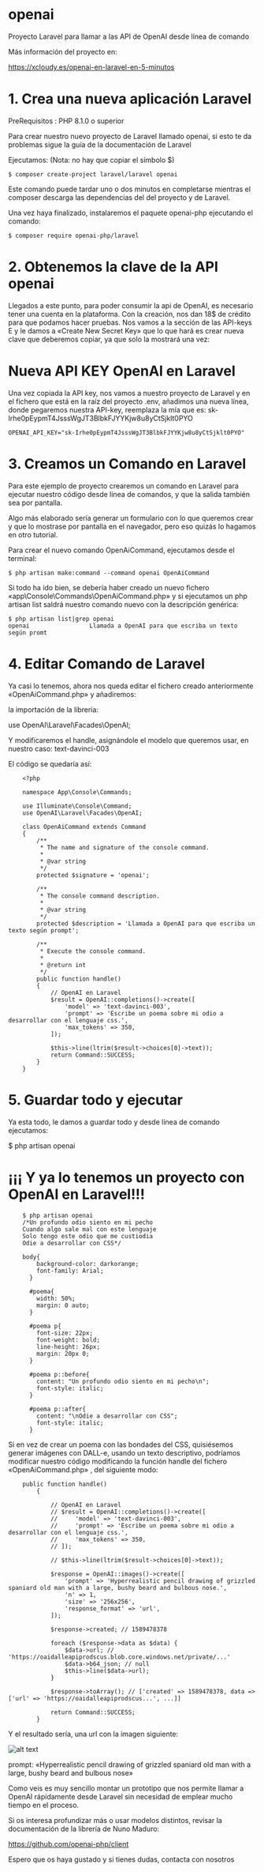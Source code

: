 # openai
Proyecto Laravel para llamar a las API de OpenAI desde línea de comando

Más información del proyecto en:

https://xcloudy.es/openai-en-laravel-en-5-minutos

# 1. Crea una nueva aplicación Laravel
PreRequisitos : PHP 8.1.0 o superior

Para crear nuestro nuevo proyecto de Laravel llamado openai, si esto te da problemas sigue la guía de la documentación de Laravel

Ejecutamos: (Nota: no hay que copiar el símbolo $)

    $ composer create-project laravel/laravel openai
Este comando puede tardar uno o dos minutos en completarse mientras el composer descarga las dependencias del del proyecto y de Laravel. 

Una vez haya finalizado, instalaremos el paquete openai-php ejecutando el comando:

    $ composer require openai-php/laravel

# 2. Obtenemos la clave de la API openai
Llegados a este punto, para poder consumir la api de OpenAI, es necesario tener una cuenta en la plataforma. Con la creación, nos dan 18$ de crédito para que podamos hacer pruebas. Nos vamos a la sección de las API-keys E y le damos a «Create New Secret Key» que lo que hará es crear nueva clave que deberemos copiar, ya que solo la mostrará una vez:

# Nueva API KEY OpenAI en Laravel
Una vez copiada la API key, nos vamos a nuestro proyecto de Laravel y en el fichero que está en la raíz del proyecto .env, añadimos una nueva línea, donde pegaremos nuestra API-key, reemplaza la mía que es: sk-Irhe0pEypmT4JsssWgJT3BlbkFJYYKjw8u8yCtSjklt0PYO

    OPENAI_API_KEY="sk-Irhe0pEypmT4JsssWgJT3BlbkFJYYKjw8u8yCtSjklt0PYO"

# 3. Creamos un Comando en Laravel
Para este ejemplo de proyecto crearemos un comando en Laravel para ejecutar nuestro código desde línea de comandos, y que la salida también sea por pantalla.

Algo más elaborado sería generar un formulario con lo que queremos crear y que lo mostrase por pantalla en el navegador, pero eso quizás lo hagamos en otro tutorial.

Para crear el nuevo comando OpenAiCommand, ejecutamos desde el terminal:

    $ php artisan make:command --command openai OpenAiCommand
Si todo ha ido bien, se debería haber creado un nuevo fichero «app\Console\Commands\OpenAiCommand.php» y si ejecutamos un php artisan list saldrá nuestro comando nuevo con la descripción genérica:

    $ php artisan list|grep openai
    openai                 Llamada a OpenAI para que escriba un texto según promt

# 4. Editar Comando de Laravel
Ya casi lo tenemos, ahora nos queda editar el fichero creado anteriormente «OpenAiCommand.php» y añadiremos:

la importación de la librería:

use OpenAI\Laravel\Facades\OpenAI;

Y modificaremos el handle, asignándole el modelo que queremos usar, en nuestro caso: text-davinci-003

El código se quedaría así:

        <?php

        namespace App\Console\Commands;

        use Illuminate\Console\Command;
        use OpenAI\Laravel\Facades\OpenAI;

        class OpenAiCommand extends Command
        {
            /**
             * The name and signature of the console command.
             *
             * @var string
             */
            protected $signature = 'openai';

            /**
             * The console command description.
             *
             * @var string
             */
            protected $description = 'Llamada a OpenAI para que escriba un texto según prompt';

            /**
             * Execute the console command.
             *
             * @return int
             */
            public function handle()
            {
                // OpenAI en Laravel
                $result = OpenAI::completions()->create([
                    'model' => 'text-davinci-003',
                    'prompt' => 'Escribe un poema sobre mi odio a desarrollar con el lenguaje css.',
                    'max_tokens' => 350,
                ]);

                $this->line(ltrim($result->choices[0]->text));
                return Command::SUCCESS;
            }
        }

# 5. Guardar todo y ejecutar

Ya esta todo, le damos a guardar todo y desde línea de comando ejecutamos:

$ php artisan openai

# ¡¡¡ Y ya lo tenemos un proyecto con OpenAI en Laravel!!!

        $ php artisan openai
        /*Un profundo odio siento en mi pecho
        Cuando algo sale mal con este lenguaje
        Solo tengo este odio que me custiodia
        Odie a desarrollar con CSS*/

        body{
            background-color: darkorange;
            font-family: Arial;
          }

          #poema{
            width: 50%;
            margin: 0 auto;
          }

          #poema p{
            font-size: 22px;
            font-weight: bold;
            line-height: 26px;
            margin: 20px 0;
          }

          #poema p::before{
            content: "Un profundo odio siento en mi pecho\n";
            font-style: italic;
          }

          #poema p::after{
            content: "\nOdie a desarrollar con CSS";
            font-style: italic;
          }
  
Si en vez de crear un poema con las bondades del CSS, quisiésemos generar imágenes con DALL-e, usando un texto descriptivo, podríamos modificar nuestro código modificando la función handle del fichero «OpenAiCommand.php» , del siguiente modo:

        public function handle()
            {

                // OpenAI en Laravel
                // $result = OpenAI::completions()->create([
                //     'model' => 'text-davinci-003',
                //     'prompt' => 'Escribe un poema sobre mi odio a desarrollar con el lenguaje css.',
                //     'max_tokens' => 350,
                // ]);

                // $this->line(ltrim($result->choices[0]->text));

                $response = OpenAI::images()->create([
                    'prompt' => 'Hyperrealistic pencil drawing of grizzled spaniard old man with a large, bushy beard and bulbous nose.',
                    'n' => 1,
                    'size' => '256x256',
                    'response_format' => 'url',
                ]);

                $response->created; // 1589478378

                foreach ($response->data as $data) {
                    $data->url; // 'https://oaidalleapiprodscus.blob.core.windows.net/private/...'
                    $data->b64_json; // null
                    $this->line($data->url);
                }

                $response->toArray(); // ['created' => 1589478378, data => ['url' => 'https://oaidalleapiprodscus...', ...]]

                return Command::SUCCESS;
            }

Y el resultado sería, una url con la imagen siguiente:

![alt text](https://xcloudy.es/wp-content/uploads/2022/12/resultado-dalie-con-laravel-openai.png "OPENAI EN LARAVEL")

prompt: «Hyperrealistic pencil drawing of grizzled spaniard old man with a large, bushy beard and bulbous nose»

Como veis es muy sencillo montar un prototipo que nos permite llamar a OpenAI rápidamente desde Laravel sin necesidad de emplear mucho tiempo en el proceso.

Si os interesa profundizar más o usar modelos distintos, revisar la documentación de la librería de Nuno Maduro:

https://github.com/openai-php/client

Espero que os haya gustado y si tienes dudas, contacta con nosotros
